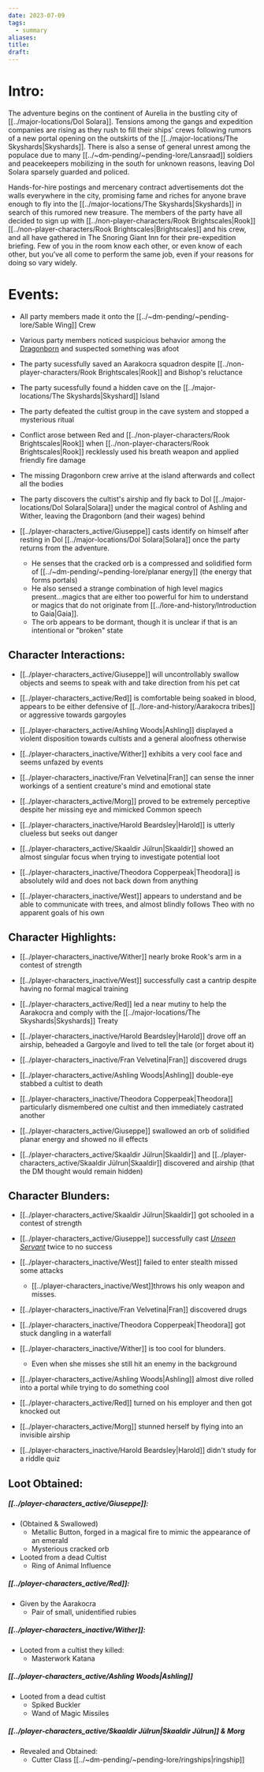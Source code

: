 ```yaml
---
date: 2023-07-09
tags:
  - summary
aliases: 
title: 
draft:
---
```

# Intro:
The adventure begins on the continent of Aurelia in the bustling city of [[../major-locations/Dol Solara]]. Tensions among the gangs and expedition companies are rising as they rush to fill their ships’ crews following rumors of a new portal opening on the outskirts of the [[../major-locations/The Skyshards|Skyshards]]. There is also a sense of general unrest among the populace due to many [[../~dm-pending/~pending-lore/Lansraad]] soldiers and peacekeepers mobilizing in the south for unknown reasons, leaving Dol Solara sparsely guarded and policed.

Hands-for-hire postings and mercenary contract advertisements dot the walls everywhere in the city, promising fame and riches for anyone brave enough to fly into the [[../major-locations/The Skyshards|Skyshards]] in search of this rumored new treasure. The members of the party have all decided to sign up with [[../non-player-characters/Rook Brightscales|Rook]] [[../non-player-characters/Rook Brightscales|Brightscales]] and his crew, and all have gathered in The Snoring Giant Inn for their pre-expedition briefing. Few of you in the room know each other, or even know of each other, but you’ve all come to perform the same job, even if your reasons for doing so vary widely.
# Events:
- All party members made it onto the [[../~dm-pending/~pending-lore/Sable Wing]] Crew

- Various party members noticed suspicious behavior among the [Dragonborn](https://www.dndbeyond.com/races/16-dragonborn) and suspected something was afoot

- The party sucessfully saved an Aarakocra squadron despite [[../non-player-characters/Rook Brightscales|Rook]] and Bishop's reluctance

- The party sucessfully found a hidden cave on the [[../major-locations/The Skyshards|Skyshard]] Island

- The party defeated the cultist group in the cave system and stopped a mysterious ritual

- Conflict arose between Red and [[../non-player-characters/Rook Brightscales|Rook]] when [[../non-player-characters/Rook Brightscales|Rook]] recklessly used his breath weapon and applied friendly fire damage

- The missing Dragonborn crew arrive at the island afterwards and collect all the bodies

- The party discovers the cultist's airship and fly back to Dol [[../major-locations/Dol Solara|Solara]] under the magical control of Ashling and Wither, leaving the Dragonborn (and their wages) behind

- [[../player-characters_active/Giuseppe]] casts identify on himself after resting in Dol [[../major-locations/Dol Solara|Solara]] once the party returns from the adventure.
	- He senses that the cracked orb is a compressed and solidified form of [[../~dm-pending/~pending-lore/planar energy]] (the energy that forms portals) 
	- He also sensed a strange combination of high level magics present...magics that are either too powerful for him to understand or magics that do not originate from [[../lore-and-history/Introduction to Gaia|Gaia]]. 
	- The orb appears to be dormant, though it is unclear if that is an intentional or "broken" state
## Character Interactions:
- [[../player-characters_active/Giuseppe]] will uncontrollably swallow objects and seems to speak with and take direction from his pet cat

- [[../player-characters_active/Red]] is comfortable being soaked in blood, appears to be either defensive of [[../lore-and-history/Aarakocra tribes]] or aggressive towards gargoyles

- [[../player-characters_active/Ashling Woods|Ashling]] displayed a violent disposition towards cultists and a general aloofness otherwise

- [[../player-characters_inactive/Wither]] exhibits a very cool face and seems unfazed by events

- [[../player-characters_inactive/Fran Velvetina|Fran]] can sense the inner workings of a sentient creature's mind and emotional state

- [[../player-characters_active/Morg]] proved to be extremely perceptive despite her missing eye and mimicked Common speech

- [[../player-characters_inactive/Harold Beardsley|Harold]] is utterly clueless but seeks out danger

- [[../player-characters_active/Skaaldir Jülrun|Skaaldir]] showed an almost singular focus when trying to investigate potential loot

- [[../player-characters_inactive/Theodora Copperpeak|Theodora]] is absolutely wild and does not back down from anything

- [[../player-characters_inactive/West]] appears to understand and be able to communicate with trees, and almost blindly follows Theo with no apparent goals of his own

## Character Highlights:
- [[../player-characters_inactive/Wither]] nearly broke Rook's arm in a contest of strength

- [[../player-characters_inactive/West]] successfully cast a cantrip despite having no formal magical training

- [[../player-characters_active/Red]] led a near mutiny to help the Aarakocra and comply with the [[../major-locations/The Skyshards|Skyshards]] Treaty

- [[../player-characters_inactive/Harold Beardsley|Harold]] drove off an airship, beheaded a Gargoyle and lived to tell the tale (or forget about it)

- [[../player-characters_inactive/Fran Velvetina|Fran]] discovered drugs

- [[../player-characters_active/Ashling Woods|Ashling]] double-eye stabbed a cultist to death

- [[../player-characters_inactive/Theodora Copperpeak|Theodora]] particularly dismembered one cultist and then immediately castrated another

- [[../player-characters_active/Giuseppe]] swallowed an orb of solidified planar energy and showed no ill effects

- [[../player-characters_active/Skaaldir Jülrun|Skaaldir]] and [[../player-characters_active/Skaaldir Jülrun|Skaaldir]] discovered and airship (that the DM thought would remain hidden)
## Character Blunders:
- [[../player-characters_active/Skaaldir Jülrun|Skaaldir]] got schooled in a contest of strength

- [[../player-characters_active/Giuseppe]] successfully cast [*Unseen Servant*](https://www.dndbeyond.com/spells/unseen-servant) twice to no success

- [[../player-characters_inactive/West]] failed to enter stealth missed some attacks
	- [[../player-characters_inactive/West]]throws his only weapon and misses.

- [[../player-characters_inactive/Fran Velvetina|Fran]] discovered drugs

- [[../player-characters_inactive/Theodora Copperpeak|Theodora]] got stuck dangling in a waterfall

- [[../player-characters_inactive/Wither]] is too cool for blunders.
	- Even when she misses she still hit an enemy in the background

- [[../player-characters_active/Ashling Woods|Ashling]] almost dive rolled into a portal while trying to do something cool

- [[../player-characters_active/Red]] turned on his employer and then got knocked out

- [[../player-characters_active/Morg]] stunned herself by flying into an invisible airship

- [[../player-characters_inactive/Harold Beardsley|Harold]] didn't study for a riddle quiz

## Loot Obtained:

##### [[../player-characters_active/Giuseppe]]:
- (Obtained & Swallowed)
	- Metallic Button, forged in a magical fire to mimic the appearance of an emerald
	- Mysterious cracked orb
- Looted from a dead Cultist
	- Ring of Animal Influence
##### [[../player-characters_active/Red]]: 
- Given by the Aarakocra
	- Pair of small, unidentified rubies
##### [[../player-characters_inactive/Wither]]:
- Looted from a cultist they killed:
	- Masterwork Katana
##### [[../player-characters_active/Ashling Woods|Ashling]]
- Looted from a dead cultist
	- Spiked Buckler
	- Wand of Magic Missiles
##### [[../player-characters_active/Skaaldir Jülrun|Skaaldir Jülrun]] & Morg
- Revealed and Obtained:
	- Cutter Class [[../~dm-pending/~pending-lore/ringships|ringship]]